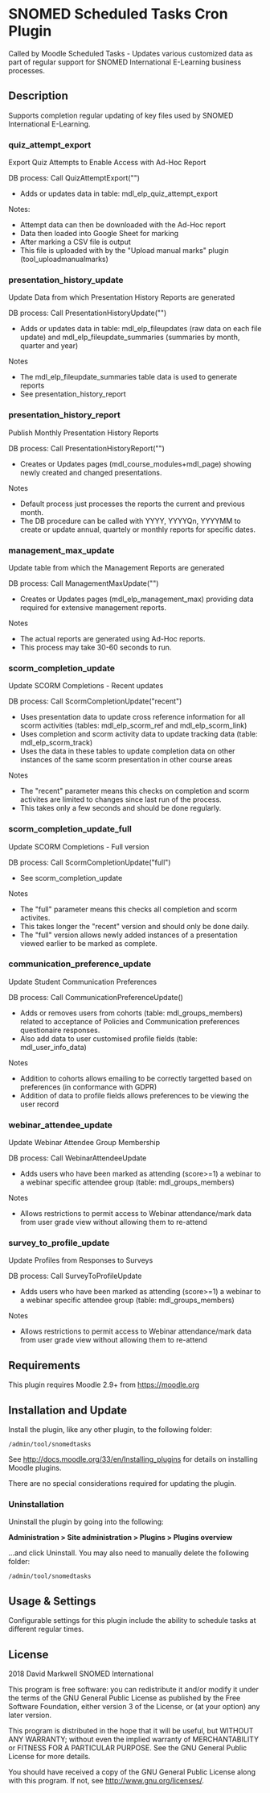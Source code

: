 # SNOMED Scheduled Tasks Cron Plugin #

Called by Moodle Scheduled Tasks - Updates various customized data as part of regular support for SNOMED International E-Learning business processes.

## Description ##
Supports completion regular updating of key files used by SNOMED International E-Learning.

### quiz_attempt_export ###
Export Quiz Attempts to Enable Access with Ad-Hoc Report

DB process: Call QuizAttemptExport("")
- Adds or updates data in table: mdl_elp_quiz_attempt_export

Notes:
- Attempt data can then be downloaded with the Ad-Hoc report
- Data then loaded into Google Sheet for marking
- After marking a CSV file is output 
- This file is uploaded with by the "Upload manual marks" plugin (tool_uploadmanualmarks)

### presentation_history_update
Update Data from which Presentation History Reports are generated

DB process: Call PresentationHistoryUpdate("")
- Adds or updates data in table: mdl_elp_fileupdates (raw data on each file update) and mdl_elp_fileupdate_summaries (summaries by month, quarter and year) 

Notes
- The mdl_elp_fileupdate_summaries table data is used to generate reports
- See presentation_history_report

### presentation_history_report
Publish Monthly Presentation History Reports

DB process: Call PresentationHistoryReport("")
- Creates or Updates pages (mdl_course_modules+mdl_page) showing newly created and changed presentations.

Notes
- Default process just processes the reports the current and previous month.
- The DB procedure can be called with YYYY, YYYYQn, YYYYMM to create or update annual, quartely or monthly reports for specific dates.

### management_max_update
Update table from which the Management Reports are generated

DB process: Call ManagementMaxUpdate("")
- Creates or Updates pages (mdl_elp_management_max) providing data required for extensive management reports.

Notes
- The actual reports are generated using Ad-Hoc reports.
- This process may take 30-60 seconds to run.
	
### scorm_completion_update
Update SCORM Completions - Recent updates 

DB process: Call ScormCompletionUpdate("recent")
- Uses presentation data to update cross reference information for all scorm activities (tables: mdl_elp_scorm_ref and mdl_elp_scorm_link)
- Uses completion and scorm activity data to update tracking data (table: mdl_elp_scorm_track)
- Uses the data in these tables to update completion data on other instances of the same scorm presentation in other course areas

Notes
- The "recent" parameter means this checks on completion and scorm activites are limited to changes since last run of the process.
- This takes only a few seconds and should be done regularly.


### scorm_completion_update_full
Update SCORM Completions - Full version

DB process: Call ScormCompletionUpdate("full")
- See scorm_completion_update

Notes
- The "full" parameter means this checks all completion and scorm activites.
- This takes longer the "recent" version and should only be done daily.
- The "full" version allows newly added instances of a presentation viewed earlier to be marked as complete.

	
### communication_preference_update
Update Student Communication Preferences

DB process: Call CommunicationPreferenceUpdate()
- Adds or removes users from cohorts (table: mdl_groups_members) related to acceptance of Policies and Communication preferences questionaire responses.
- Also add data to user customised profile fields (table: mdl_user_info_data)

Notes
- Addition to cohorts allows emailing to be correctly targetted based on preferences (in conformance with GDPR)
- Addition of data to profile fields allows preferences to be viewing the user record
	
### webinar_attendee_update
Update Webinar Attendee Group Membership

DB process: Call WebinarAttendeeUpdate
- Adds users who have been marked as attending (score>=1) a webinar to a webinar specific attendee group (table: mdl_groups_members)

Notes
- Allows restrictions to permit access to Webinar attendance/mark data from user grade view without allowing them to re-attend

### survey_to_profile_update
Update Profiles from Responses to Surveys

DB process: Call SurveyToProfileUpdate
- Adds users who have been marked as attending (score>=1) a webinar to a webinar specific attendee group (table: mdl_groups_members)

Notes
- Allows restrictions to permit access to Webinar attendance/mark data from user grade view without allowing them to re-attend


## Requirements ##

This plugin requires Moodle 2.9+ from https://moodle.org


## Installation and Update ##

Install the plugin, like any other plugin, to the following folder:

    /admin/tool/snomedtasks

See http://docs.moodle.org/33/en/Installing_plugins for details on installing Moodle plugins.

There are no special considerations required for updating the plugin.

### Uninstallation ###

Uninstall the plugin by going into the following:

__Administration &gt; Site administration &gt; Plugins &gt; Plugins overview__

...and click Uninstall. You may also need to manually delete the following folder:

    /admin/tool/snomedtasks

## Usage &amp; Settings ##

Configurable settings for this plugin include the ability to schedule tasks at different regular times.

## License ##

2018 David Markwell SNOMED International

This program is free software: you can redistribute it and/or modify it under
the terms of the GNU General Public License as published by the Free Software
Foundation, either version 3 of the License, or (at your option) any later
version.

This program is distributed in the hope that it will be useful, but WITHOUT ANY
WARRANTY; without even the implied warranty of MERCHANTABILITY or FITNESS FOR A
PARTICULAR PURPOSE.  See the GNU General Public License for more details.

You should have received a copy of the GNU General Public License along with
this program.  If not, see <http://www.gnu.org/licenses/>.

